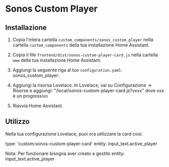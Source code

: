 # Sonos Custom Player

## Installazione

1. Copia l'intera cartella `custom_components/sonos_custom_player` nella cartella `custom_components` della tua installazione Home Assistant.

2. Copia il file `frontend/dist/sonos-custom-player-card.js` nella cartella `www` della tua installazione Home Assistant.

3. Aggiungi la seguente riga al tuo `configuration.yaml`:
   sonos_custom_player:

4. Aggiungi la risorsa Lovelace. In Lovelace, vai su Configurazione -> Risorse e aggiungi:  "/local/sonos-custom-player-card.js?vxxx" dove xxx è un progressivo

6. Riavvia Home Assistant.

## Utilizzo

Nella tua configurazione Lovelace, puoi ora utilizzare la card così:

type: 'custom:sonos-custom-player-card'
entity: input_text.active_player

Nota:
Per funzionare bisogna aver creato e gestito entity: input_text.active_player